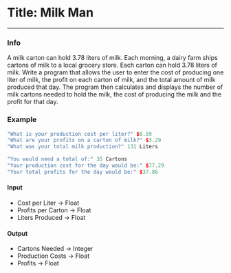# Title: Milk Man
***
### Info
A milk carton can hold 3.78 liters of milk. Each morning, a dairy
farm ships cartons of milk to a local grocery store. Each carton can
hold 3.78 liters of milk. Write a program that allows the user to
enter the cost of producing one liter of milk, the profit on each
carton of milk, and the total amount of milk produced that day.
The program then calculates and displays the number of milk cartons
needed to hold the milk, the cost of producing the milk and the
profit for that day.

### Example
```c++
"What is your production cost per liter?" $0.59
"What are your profits on a carton of milk?" $3.29
"What was your total milk production?" 131 Liters

"You would need a total of:" 35 Cartons
"Your production cost for the day would be:" $77.29
"Your total profits for the day would be:" $37.86
```


#### Input
+ Cost per Liter -> Float
+ Profits per Carton -> Float
+ Liters Produced -> Float

#### Output
+ Cartons Needed -> Integer
+ Production Costs -> Float
+ Profits -> Float
